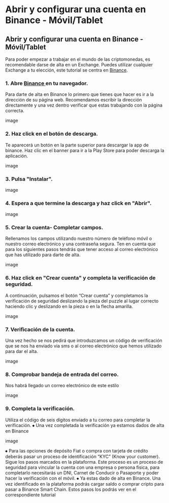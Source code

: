 # Abrir y configurar una cuenta en Binance - Móvil/Tablet

## Abrir y configurar una cuenta en Binance - Móvil/Tablet

Para poder empezar a trabajar en el mundo de las criptomonedas, es recomendable darse de alta en un Exchange. Puedes utilizar cualquier Exchange a tu elección, este tutorial se centra en [Binance](https://www.binance.com/es%20).



### 1. Abre [Binance ](https://www.binance.com/es%20)en tu navegador.

Para darte de alta en Binance lo primero que tienes que hacer es ir a la dirección de su página web. Recomendamos escribir la dirección directamente y una vez dentro verificar que estas trabajando con la página correcta.

image

### 2. Haz click en el botón de descarga.

Te aparecerá un botón en la parte superior para descargar la app de binance. Haz clic en el banner para ir a la Play Store para poder descarga la aplicación.

image

### 3. Pulsa "Instalar".

image

### 4. Espera a que termine la descarga y haz click en "Abrir".

image

### 5. Crear la cuenta- Completar campos.

Rellenamos los campos utilizando nuestro número de teléfono móvil o nuestro correo electrónico y una contraseña segura. Ten en cuenta que para los siguientes pasos tendrás que tener acceso al correo electrónico que has utilizado para darte de alta.

image

### 6. Haz click en "Crear cuenta" y completa la verificación de seguridad.

A continuación, pulsamos el botón “Crear cuenta” y completamos la verificación de seguridad deslizando la pieza del puzzle al lugar correcto haciendo clic y deslizando en la pieza o en la flecha amarilla.

image

### 7. Verificación de la cuenta.

Una vez hecho se nos pedirá que introduzcamos un código de verificación que se nos ha enviado via sms o al correo electrónico que hemos utilizado para dar el alta.

image

### 8. Comprobar bandeja de entrada del correo.

Nos habrá llegado un correo electrónico de este estilo

image



### 9. Completa la verificación.

Utiliza el código de seis dígitos enviado a tu correo para completar la verificación. ⦁ Una vez completada la verificación ya estamos dados de alta en Binance

image

⦁	Para las opciones de depósito Fiat o compra con tarjeta de crédito deberás pasar un proceso de identificación “KYC” (Know your customer). Sigue los pasos marcados en la plataforma. Este proceso es un proceso de seguridad para vincular la cuenta con una empresa o persona física, para completarlo necesitarás un DNI, Carnet de Conducir o Pasaporte y poder hacer la verificación con el móvil.
⦁	Ya estas dado de alta en Binance. Una vez identificado en la plataforma podrás cargar saldo o comprar cripto para pasar a Binance Smart Chain. Estos pasos los podrás ver en el correspondiente tutorial

